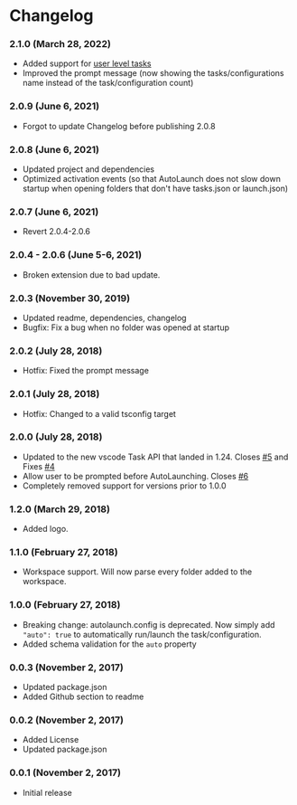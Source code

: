 # Changelog

### 2.1.0 (March 28, 2022)

- Added support for [user level tasks](https://code.visualstudio.com/docs/editor/tasks#_user-level-tasks)
- Improved the prompt message (now showing the tasks/configurations name instead of the task/configuration count)

### 2.0.9 (June 6, 2021)

- Forgot to update Changelog before publishing 2.0.8

### 2.0.8 (June 6, 2021)

- Updated project and dependencies
- Optimized activation events (so that AutoLaunch does not slow down startup when opening folders that don't have tasks.json or launch.json)

### 2.0.7 (June 6, 2021)

- Revert 2.0.4-2.0.6

### 2.0.4 - 2.0.6 (June 5-6, 2021)

- Broken extension due to bad update.

### 2.0.3 (November 30, 2019)

- Updated readme, dependencies, changelog
- Bugfix: Fix a bug when no folder was opened at startup

### 2.0.2 (July 28, 2018)

- Hotfix: Fixed the prompt message

### 2.0.1 (July 28, 2018)

- Hotfix: Changed to a valid tsconfig target

### 2.0.0 (July 28, 2018)

- Updated to the new vscode Task API that landed in 1.24. Closes [#5](https://github.com/philfontaine/autolaunch/issues/5) and Fixes [#4](https://github.com/philfontaine/autolaunch/issues/4)
- Allow user to be prompted before AutoLaunching. Closes [#6](https://github.com/philfontaine/autolaunch/issues/6)
- Completely removed support for versions prior to 1.0.0

### 1.2.0 (March 29, 2018)

- Added logo.

### 1.1.0 (February 27, 2018)

- Workspace support. Will now parse every folder added to the workspace.

### 1.0.0 (February 27, 2018)

- Breaking change: autolaunch.config is deprecated. Now simply add `"auto": true` to automatically run/launch the task/configuration.
- Added schema validation for the `auto` property

### 0.0.3 (November 2, 2017)

- Updated package.json
- Added Github section to readme

### 0.0.2 (November 2, 2017)

- Added License
- Updated package.json

### 0.0.1 (November 2, 2017)

- Initial release
